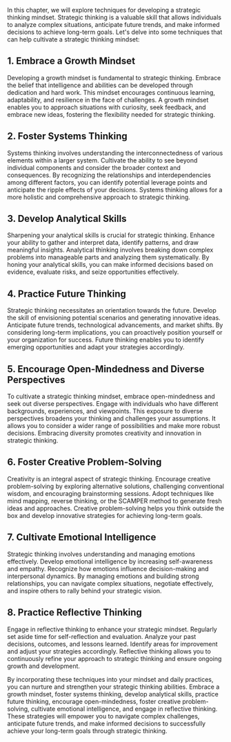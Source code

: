 
In this chapter, we will explore techniques for developing a strategic thinking mindset. Strategic thinking is a valuable skill that allows individuals to analyze complex situations, anticipate future trends, and make informed decisions to achieve long-term goals. Let's delve into some techniques that can help cultivate a strategic thinking mindset:

**1. Embrace a Growth Mindset**
-------------------------------

Developing a growth mindset is fundamental to strategic thinking. Embrace the belief that intelligence and abilities can be developed through dedication and hard work. This mindset encourages continuous learning, adaptability, and resilience in the face of challenges. A growth mindset enables you to approach situations with curiosity, seek feedback, and embrace new ideas, fostering the flexibility needed for strategic thinking.

**2. Foster Systems Thinking**
------------------------------

Systems thinking involves understanding the interconnectedness of various elements within a larger system. Cultivate the ability to see beyond individual components and consider the broader context and consequences. By recognizing the relationships and interdependencies among different factors, you can identify potential leverage points and anticipate the ripple effects of your decisions. Systems thinking allows for a more holistic and comprehensive approach to strategic thinking.

**3. Develop Analytical Skills**
--------------------------------

Sharpening your analytical skills is crucial for strategic thinking. Enhance your ability to gather and interpret data, identify patterns, and draw meaningful insights. Analytical thinking involves breaking down complex problems into manageable parts and analyzing them systematically. By honing your analytical skills, you can make informed decisions based on evidence, evaluate risks, and seize opportunities effectively.

**4. Practice Future Thinking**
-------------------------------

Strategic thinking necessitates an orientation towards the future. Develop the skill of envisioning potential scenarios and generating innovative ideas. Anticipate future trends, technological advancements, and market shifts. By considering long-term implications, you can proactively position yourself or your organization for success. Future thinking enables you to identify emerging opportunities and adapt your strategies accordingly.

**5. Encourage Open-Mindedness and Diverse Perspectives**
---------------------------------------------------------

To cultivate a strategic thinking mindset, embrace open-mindedness and seek out diverse perspectives. Engage with individuals who have different backgrounds, experiences, and viewpoints. This exposure to diverse perspectives broadens your thinking and challenges your assumptions. It allows you to consider a wider range of possibilities and make more robust decisions. Embracing diversity promotes creativity and innovation in strategic thinking.

**6. Foster Creative Problem-Solving**
--------------------------------------

Creativity is an integral aspect of strategic thinking. Encourage creative problem-solving by exploring alternative solutions, challenging conventional wisdom, and encouraging brainstorming sessions. Adopt techniques like mind mapping, reverse thinking, or the SCAMPER method to generate fresh ideas and approaches. Creative problem-solving helps you think outside the box and develop innovative strategies for achieving long-term goals.

**7. Cultivate Emotional Intelligence**
---------------------------------------

Strategic thinking involves understanding and managing emotions effectively. Develop emotional intelligence by increasing self-awareness and empathy. Recognize how emotions influence decision-making and interpersonal dynamics. By managing emotions and building strong relationships, you can navigate complex situations, negotiate effectively, and inspire others to rally behind your strategic vision.

**8. Practice Reflective Thinking**
-----------------------------------

Engage in reflective thinking to enhance your strategic mindset. Regularly set aside time for self-reflection and evaluation. Analyze your past decisions, outcomes, and lessons learned. Identify areas for improvement and adjust your strategies accordingly. Reflective thinking allows you to continuously refine your approach to strategic thinking and ensure ongoing growth and development.

By incorporating these techniques into your mindset and daily practices, you can nurture and strengthen your strategic thinking abilities. Embrace a growth mindset, foster systems thinking, develop analytical skills, practice future thinking, encourage open-mindedness, foster creative problem-solving, cultivate emotional intelligence, and engage in reflective thinking. These strategies will empower you to navigate complex challenges, anticipate future trends, and make informed decisions to successfully achieve your long-term goals through strategic thinking.

